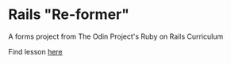 # Rails "Re-former"

A forms project from The Odin Project's Ruby on Rails Curriculum

Find lesson [here](https://www.theodinproject.com/courses/ruby-on-rails/lessons/forms)
